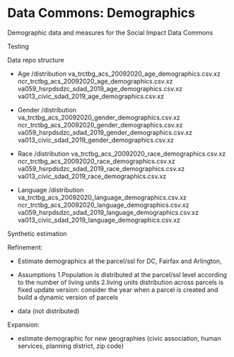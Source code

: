 # Data Commons: Demographics
Demographic data and measures for the Social Impact Data Commons

Testing



Data repo structure

 - Age /distribution 
      va_trctbg_acs_20092020_age_demographics.csv.xz
      ncr_trctbg_acs_20092020_age_demographics.csv.xz
      va059_hsrpdsdzc_sdad_2019_age_demographics.csv.xz
      va013_civic_sdad_2019_age_demographics.csv.xz
      
 - Gender /distribution
      va_trctbg_acs_20092020_gender_demographics.csv.xz
      ncr_trctbg_acs_20092020_gender_demographics.csv.xz
      va059_hsrpdsdzc_sdad_2019_gender_demographics.csv.xz
      va013_civic_sdad_2019_gender_demographics.csv.xz
 
 - Race /distribution
      va_trctbg_acs_20092020_race_demographics.csv.xz
      ncr_trctbg_acs_20092020_race_demographics.csv.xz
      va059_hsrpdsdzc_sdad_2019_race_demographics.csv.xz
      va013_civic_sdad_2019_race_demographics.csv.xz
 
 - Language /distribution
      va_trctbg_acs_20092020_language_demographics.csv.xz
      ncr_trctbg_acs_20092020_language_demographics.csv.xz
      va059_hsrpdsdzc_sdad_2019_language_demographics.csv.xz
      va013_civic_sdad_2019_language_demographics.csv.xz



Synthetic estimation

Refinement:
  - Estimate demographics at the parcel/ssl for DC, Fairfax and Arlington,
  - Assumptions
    1.Population is distributed at the parcel/ssl level according to the number of living units
    2.living units distribution across parcels is fixed
      update version: consider the year when a parcel is created and build a dynamic version of parcels
      
  - data (not distributed)
    
Expansion:
  - estimate demographic for new geographies (civic association, human services, planning district, zip code)




